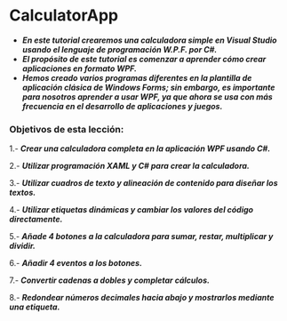 # CalculatorApp

- **_En este tutorial crearemos una calculadora simple en Visual Studio usando el lenguaje de programación W.P.F. por C#._**
- **_El propósito de este tutorial es comenzar a aprender cómo crear aplicaciones en formato WPF._**
- **_Hemos creado varios programas diferentes en la plantilla de aplicación clásica de Windows Forms; sin embargo, es importante para nosotros aprender a usar WPF, ya que ahora se usa con más frecuencia en el desarrollo de aplicaciones y juegos._**

### Objetivos de esta lección:

1.- **_Crear una calculadora completa en la aplicación WPF usando C#._**

2.- **_Utilizar programación XAML y C# para crear la calculadora._**

3.- **_Utilizar cuadros de texto y alineación de contenido para diseñar los textos._**

4.- **_Utilizar etiquetas dinámicas y cambiar los valores del código directamente._**

5.- **_Añade 4 botones a la calculadora para sumar, restar, multiplicar y dividir._**

6.- **_Añadir 4 eventos a los botones._**

7.- **_Convertir cadenas a dobles y completar cálculos._**

8.- **_Redondear números decimales hacia abajo y mostrarlos mediante una etiqueta._**
